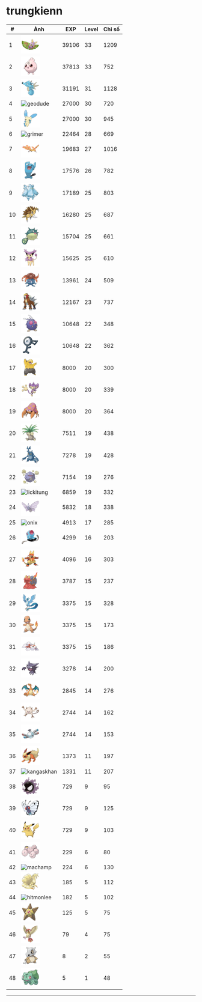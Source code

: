 # trungkienn
| # | Ảnh | EXP | Level | Chỉ số |
|---|---|---|---|---|
| 1 | <img src="https://raw.githubusercontent.com/PokeAPI/sprites/master/sprites/pokemon/other/official-artwork/269.png" alt="dustox" width="50" height="50"> | 39106 | 33 | 1209 |
| 2 | <img src="https://raw.githubusercontent.com/PokeAPI/sprites/master/sprites/pokemon/other/official-artwork/174.png" alt="igglybuff" width="50" height="50"> | 37813 | 33 | 752 |
| 3 | <img src="https://raw.githubusercontent.com/PokeAPI/sprites/master/sprites/pokemon/other/official-artwork/117.png" alt="seadra" width="50" height="50"> | 31191 | 31 | 1128 |
| 4 | <img src="https://raw.githubusercontent.com/PokeAPI/sprites/master/sprites/pokemon/other/official-artwork/74.png" alt="geodude" width="50" height="50"> | 27000 | 30 | 720 |
| 5 | <img src="https://raw.githubusercontent.com/PokeAPI/sprites/master/sprites/pokemon/other/official-artwork/312.png" alt="minun" width="50" height="50"> | 27000 | 30 | 945 |
| 6 | <img src="https://raw.githubusercontent.com/PokeAPI/sprites/master/sprites/pokemon/other/official-artwork/88.png" alt="grimer" width="50" height="50"> | 22464 | 28 | 669 |
| 7 | <img src="https://raw.githubusercontent.com/PokeAPI/sprites/master/sprites/pokemon/other/official-artwork/146.png" alt="moltres" width="50" height="50"> | 19683 | 27 | 1016 |
| 8 | <img src="https://raw.githubusercontent.com/PokeAPI/sprites/master/sprites/pokemon/other/official-artwork/202.png" alt="wobbuffet" width="50" height="50"> | 17576 | 26 | 782 |
| 9 | <img src="https://raw.githubusercontent.com/PokeAPI/sprites/master/sprites/pokemon/other/official-artwork/378.png" alt="regice" width="50" height="50"> | 17189 | 25 | 803 |
| 10 | <img src="https://raw.githubusercontent.com/PokeAPI/sprites/master/sprites/pokemon/other/official-artwork/28.png" alt="sandslash" width="50" height="50"> | 16280 | 25 | 687 |
| 11 | <img src="https://raw.githubusercontent.com/PokeAPI/sprites/master/sprites/pokemon/other/official-artwork/211.png" alt="qwilfish" width="50" height="50"> | 15704 | 25 | 661 |
| 12 | <img src="https://raw.githubusercontent.com/PokeAPI/sprites/master/sprites/pokemon/other/official-artwork/301.png" alt="delcatty" width="50" height="50"> | 15625 | 25 | 610 |
| 13 | <img src="https://raw.githubusercontent.com/PokeAPI/sprites/master/sprites/pokemon/other/official-artwork/44.png" alt="gloom" width="50" height="50"> | 13961 | 24 | 509 |
| 14 | <img src="https://raw.githubusercontent.com/PokeAPI/sprites/master/sprites/pokemon/other/official-artwork/244.png" alt="entei" width="50" height="50"> | 12167 | 23 | 737 |
| 15 | <img src="https://raw.githubusercontent.com/PokeAPI/sprites/master/sprites/pokemon/other/official-artwork/48.png" alt="venonat" width="50" height="50"> | 10648 | 22 | 348 |
| 16 | <img src="https://raw.githubusercontent.com/PokeAPI/sprites/master/sprites/pokemon/other/official-artwork/201.png" alt="unown" width="50" height="50"> | 10648 | 22 | 362 |
| 17 | <img src="https://raw.githubusercontent.com/PokeAPI/sprites/master/sprites/pokemon/other/official-artwork/96.png" alt="drowzee" width="50" height="50"> | 8000 | 20 | 300 |
| 18 | <img src="https://raw.githubusercontent.com/PokeAPI/sprites/master/sprites/pokemon/other/official-artwork/190.png" alt="aipom" width="50" height="50"> | 8000 | 20 | 339 |
| 19 | <img src="https://raw.githubusercontent.com/PokeAPI/sprites/master/sprites/pokemon/other/official-artwork/47.png" alt="parasect" width="50" height="50"> | 8000 | 20 | 364 |
| 20 | <img src="https://raw.githubusercontent.com/PokeAPI/sprites/master/sprites/pokemon/other/official-artwork/103.png" alt="exeggutor" width="50" height="50"> | 7511 | 19 | 438 |
| 21 | <img src="https://raw.githubusercontent.com/PokeAPI/sprites/master/sprites/pokemon/other/official-artwork/214.png" alt="heracross" width="50" height="50"> | 7278 | 19 | 428 |
| 22 | <img src="https://raw.githubusercontent.com/PokeAPI/sprites/master/sprites/pokemon/other/official-artwork/109.png" alt="koffing" width="50" height="50"> | 7154 | 19 | 276 |
| 23 | <img src="https://raw.githubusercontent.com/PokeAPI/sprites/master/sprites/pokemon/other/official-artwork/108.png" alt="lickitung" width="50" height="50"> | 6859 | 19 | 332 |
| 24 | <img src="https://raw.githubusercontent.com/PokeAPI/sprites/master/sprites/pokemon/other/official-artwork/49.png" alt="venomoth" width="50" height="50"> | 5832 | 18 | 338 |
| 25 | <img src="https://raw.githubusercontent.com/PokeAPI/sprites/master/sprites/pokemon/other/official-artwork/95.png" alt="onix" width="50" height="50"> | 4913 | 17 | 285 |
| 26 | <img src="https://raw.githubusercontent.com/PokeAPI/sprites/master/sprites/pokemon/other/official-artwork/72.png" alt="tentacool" width="50" height="50"> | 4299 | 16 | 203 |
| 27 | <img src="https://raw.githubusercontent.com/PokeAPI/sprites/master/sprites/pokemon/other/official-artwork/126.png" alt="magmar" width="50" height="50"> | 4096 | 16 | 303 |
| 28 | <img src="https://raw.githubusercontent.com/PokeAPI/sprites/master/sprites/pokemon/other/official-artwork/219.png" alt="magcargo" width="50" height="50"> | 3787 | 15 | 237 |
| 29 | <img src="https://raw.githubusercontent.com/PokeAPI/sprites/master/sprites/pokemon/other/official-artwork/144.png" alt="articuno" width="50" height="50"> | 3375 | 15 | 328 |
| 30 | <img src="https://raw.githubusercontent.com/PokeAPI/sprites/master/sprites/pokemon/other/official-artwork/4.png" alt="charmander" width="50" height="50"> | 3375 | 15 | 173 |
| 31 | <img src="https://raw.githubusercontent.com/PokeAPI/sprites/master/sprites/pokemon/other/official-artwork/118.png" alt="goldeen" width="50" height="50"> | 3375 | 15 | 186 |
| 32 | <img src="https://raw.githubusercontent.com/PokeAPI/sprites/master/sprites/pokemon/other/official-artwork/93.png" alt="haunter" width="50" height="50"> | 3278 | 14 | 200 |
| 33 | <img src="https://raw.githubusercontent.com/PokeAPI/sprites/master/sprites/pokemon/other/official-artwork/6.png" alt="charizard" width="50" height="50"> | 2845 | 14 | 276 |
| 34 | <img src="https://raw.githubusercontent.com/PokeAPI/sprites/master/sprites/pokemon/other/official-artwork/56.png" alt="mankey" width="50" height="50"> | 2744 | 14 | 162 |
| 35 | <img src="https://raw.githubusercontent.com/PokeAPI/sprites/master/sprites/pokemon/other/official-artwork/81.png" alt="magnemite" width="50" height="50"> | 2744 | 14 | 153 |
| 36 | <img src="https://raw.githubusercontent.com/PokeAPI/sprites/master/sprites/pokemon/other/official-artwork/136.png" alt="flareon" width="50" height="50"> | 1373 | 11 | 197 |
| 37 | <img src="https://raw.githubusercontent.com/PokeAPI/sprites/master/sprites/pokemon/other/official-artwork/115.png" alt="kangaskhan" width="50" height="50"> | 1331 | 11 | 207 |
| 38 | <img src="https://raw.githubusercontent.com/PokeAPI/sprites/master/sprites/pokemon/other/official-artwork/92.png" alt="gastly" width="50" height="50"> | 729 | 9 | 95 |
| 39 | <img src="https://raw.githubusercontent.com/PokeAPI/sprites/master/sprites/pokemon/other/official-artwork/12.png" alt="butterfree" width="50" height="50"> | 729 | 9 | 125 |
| 40 | <img src="https://raw.githubusercontent.com/PokeAPI/sprites/master/sprites/pokemon/other/official-artwork/25.png" alt="pikachu" width="50" height="50"> | 729 | 9 | 103 |
| 41 | <img src="https://raw.githubusercontent.com/PokeAPI/sprites/master/sprites/pokemon/other/official-artwork/102.png" alt="exeggcute" width="50" height="50"> | 229 | 6 | 80 |
| 42 | <img src="https://raw.githubusercontent.com/PokeAPI/sprites/master/sprites/pokemon/other/official-artwork/68.png" alt="machamp" width="50" height="50"> | 224 | 6 | 130 |
| 43 | <img src="https://raw.githubusercontent.com/PokeAPI/sprites/master/sprites/pokemon/other/official-artwork/38.png" alt="ninetales" width="50" height="50"> | 185 | 5 | 112 |
| 44 | <img src="https://raw.githubusercontent.com/PokeAPI/sprites/master/sprites/pokemon/other/official-artwork/106.png" alt="hitmonlee" width="50" height="50"> | 182 | 5 | 102 |
| 45 | <img src="https://raw.githubusercontent.com/PokeAPI/sprites/master/sprites/pokemon/other/official-artwork/120.png" alt="staryu" width="50" height="50"> | 125 | 5 | 75 |
| 46 | <img src="https://raw.githubusercontent.com/PokeAPI/sprites/master/sprites/pokemon/other/official-artwork/17.png" alt="pidgeotto" width="50" height="50"> | 79 | 4 | 75 |
| 47 | <img src="https://raw.githubusercontent.com/PokeAPI/sprites/master/sprites/pokemon/other/official-artwork/104.png" alt="cubone" width="50" height="50"> | 8 | 2 | 55 |
| 48 | <img src="https://raw.githubusercontent.com/PokeAPI/sprites/master/sprites/pokemon/other/official-artwork/1.png" alt="bulbasaur" width="50" height="50"> | 5 | 1 | 48 |

---

